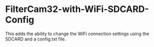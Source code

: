 # FilterCam32-with-WiFi-SDCARD-Config
This adds the ability to change the WiFi connection settings using the SDCARD and a config.txt file.

